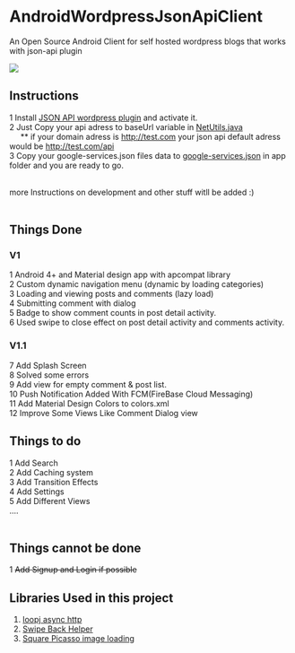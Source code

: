 # AndroidWordpressJsonApiClient
An Open Source Android Client for self hosted wordpress blogs that works with json-api plugin

<img src="https://github.com/The-LoneWolf/AndroidWordpressJsonApiClient/raw/master/img/all2.png">

## Instructions
1 Install <a href="https://wordpress.org/plugins/json-api/">JSON API wordpress plugin</a> and activate it.<br>
2 Just Copy your api adress to baseUrl variable in <a href="https://github.com/The-LoneWolf/AndroidWordpressJsonApiClient/blob/master/app/src/main/java/ir/technopedia/wordpressjsonclient/util/NetUtil.java">NetUtils.java</a><br>
&nbsp;&nbsp;&nbsp;&nbsp; ** if your domain adress is http://test.com your json api default adress would be http://test.com/api
<br>
3 Copy your google-services.json files data to <a href="https://github.com/The-LoneWolf/AndroidWordpressJsonApiClient/blob/master/app/google-services.json">google-services.json</a> in app folder and you are ready to go.<br><br>

more Instructions on development and other stuff witll be added :)
<br><br>

## Things Done
### V1
1 Android 4+ and Material design app with apcompat library<br>
2 Custom dynamic navigation menu (dynamic by loading categories)<br>
3 Loading and viewing posts and comments (lazy load)<br>
4 Submitting comment with dialog<br>
5 Badge to show comment counts in post detail activity.<br>
6 Used swipe to close effect on post detail activity and comments activity.<br>

### V1.1
7 Add Splash Screen<br>
8 Solved some errors<br>
9 Add view for empty comment & post list.<br>
10 Push Notification Added With FCM(FireBase Cloud Messaging)<br>
11 Add Material Design Colors to colors.xml<br>
12 Improve Some Views Like Comment Dialog view

## Things to do
1 Add Search<br>
2 Add Caching system<br>
3 Add Transition Effects<br>
4 Add Settings<br>
5 Add Different Views<br>
....<br><br>

## Things cannot be done
1 <s>Add Signup and Login if possible</s><br>

## Libraries Used in this project
1. <a href="https://github.com/loopj/android-async-http">loopj async http </a><br>
2. <a href="https://github.com/Jude95/SwipeBackHelper">Swipe Back Helper</a><br>
3. <a href="http://square.github.io/picasso/">Square Picasso image loading</a><br>
